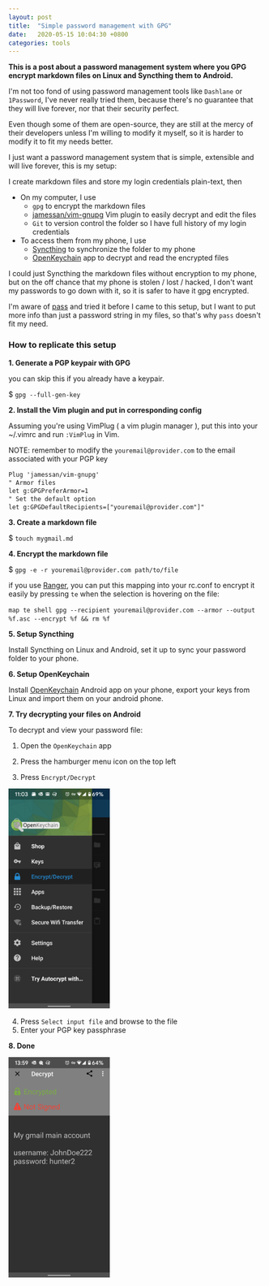 ```yaml
---
layout: post
title:  "Simple password management with GPG"
date:   2020-05-15 10:04:30 +0800
categories: tools
---
```


**This is a post about a password management system where you GPG encrypt markdown files on Linux and Syncthing them to Android.**


<!-- use the word `markdown files` instead of `plain-text files` is because people who care enough to read on are tech savvy people that knows markdown anyway, but then 会make it too 复杂吗, 再看吧, 感觉 say plain-text might 也比较好的 -->

I'm not too fond of using password management tools like `Dashlane` or `1Password`, I've never really tried them, because there's no guarantee that they will live forever, nor that their security perfect.

Even though some of them are open-source, they are still at the mercy of their developers unless I'm willing to modify it myself,
so it is harder to modify it to fit my needs better.

I just want a password management system that is simple, extensible and will live forever, this is my setup:

I create markdown files and store my login credentials plain-text, then

- On my computer, I use
  - `gpg` to encrypt the markdown files
  - [jamessan/vim-gnupg](https://vimawesome.com/plugin/gnupg-vim) Vim plugin to easily decrypt and edit the files
  - `Git` to version control the folder so I have full history of my login credentials
- To access them from my phone, I use
  - [Syncthing](https://syncthing.net/) to synchronize the folder to my phone
  - [OpenKeychain](https://play.google.com/store/apps/details?id=org.sufficientlysecure.keychain&hl=en) app to decrypt and read the encrypted files

I could just Syncthing the markdown files without encryption to my phone, but on the off chance that my phone is stolen / lost / hacked, I don't want my passwords to go down with it, so it is safer to have it gpg encrypted.

I'm aware of [pass](https://www.passwordstore.org/) and tried it before I came to this setup, but I want to put more info than just a password string in my files, so that's why `pass` doesn't fit my need.

### How to replicate this setup


**1. Generate a PGP keypair with GPG**

you can skip this if you already have a keypair.

$ `gpg --full-gen-key`


**2. Install the Vim plugin and put in corresponding config**

Assuming you're using VimPlug ( a vim plugin manager ),
put this into your ~/.vimrc and run `:VimPlug` in Vim.

NOTE: remember to modify the `youremail@provider.com` to the email associated with your PGP key

```
Plug 'jamessan/vim-gnupg'
" Armor files
let g:GPGPreferArmor=1
" Set the default option
let g:GPGDefaultRecipients=["youremail@provider.com"]"
```
<!--This plugin will auto decrypt encrypted files when you open them with Vim, making the only difference with opening a normal unencrypted file a slight delay of opening the file due to the decryption process.-->
<!--有点啰嗦 this ^ line, comment it out first-->


**3. Create a markdown file**

$ `touch mygmail.md`

**4. Encrypt the markdown file**

<!--$ `gpg --recipient youremail@provider.com --armor --output %f.asc --encrypt %f`-->
$ `gpg -e -r youremail@provider.com path/to/file`

if you use [Ranger](https://github.com/ranger/ranger), you can put this mapping into your rc.conf to encrypt it easily by pressing `te` when the selection is hovering on the file:

`map te shell gpg --recipient youremail@provider.com --armor --output %f.asc --encrypt %f && rm %f`

**5. Setup Syncthing**

Install Syncthing on Linux and Android, set it up to sync your password folder to your phone.

**6. Setup OpenKeychain**

Install [OpenKeychain](https://play.google.com/store/apps/details?id=org.sufficientlysecure.keychain&hl=en) Android app on your phone, export your keys from Linux and import them on your android phone.
<!--Install `OpenKeychain` Android app on your phone, export your keys from Linux and import them on your Android phone-->

**7. Try decrypting your files on Android**

To decrypt and view your password file:

1. Open the `OpenKeychain` app
2. Press the hamburger menu icon on the top left


3. Press `Encrypt/Decrypt`

<img src="/assets/decrypt.png" width="200px">

4. Press `Select input file` and browse to the file
5. Enter your PGP key passphrase


**8. Done**


<img src="/assets/view_decrypted_pw_file.png" width="200px">
